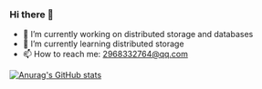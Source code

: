 ### Hi there 👋

<!--
**pengpengSir/pengpengSir** is a ✨ _special_ ✨ repository because its `README.md` (this file) appears on your GitHub profile.

Here are some ideas to get you started:
-->
- 🔭 I’m currently working on distributed storage and databases
- 🌱 I’m currently learning distributed storage
- 📫 How to reach me: 2968332764@qq.com
<!--
- 👯 I’m looking to collaborate on ...
- 🤔 I’m looking for help with ...
- 💬 Ask me about ...
- 😄 Pronouns: ...
- ⚡ Fun fact: ...
-->

[![Anurag's GitHub stats](https://github-readme-stats.vercel.app/api?username=pengpengSir&show_icons=true&theme=radical)](https://github.com/anuraghazra/github-readme-stats)
